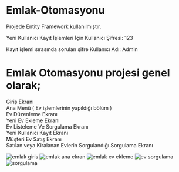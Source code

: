 # Emlak-Otomasyonu

Projede Entity Framework kullanılmıştır.

Yeni Kullanıcı Kayıt İşlemleri İçin Kullanıcı Şifresi:  123<br>

Kayıt işlemi sırasında sorulan şifre Kullanıcı Adı: Admin<br>

# Emlak Otomasyonu projesi genel olarak;

Giriş Ekranı <br>
Ana Menü ( Ev işlemlerinin yapıldığı bölüm ) <br>
Ev Düzenleme Ekranı<br>
Yeni Ev Ekleme Ekranı<br>
Ev Listeleme Ve Sorgulama Ekranı<br>
Yeni Kullanıcı Kayıt Ekranı<br>
Müşteri Ev Satış Ekranı<br>
Satılan veya Kiralanan Evlerin Sorgulandığı Sorgulama Ekranı<br>


![emlak giris](https://user-images.githubusercontent.com/11722320/165943155-e5443bf5-a2bf-45a6-a665-30d547471119.png)
![emlak ana ekran](https://user-images.githubusercontent.com/11722320/165943157-12d01afd-9542-4b21-8dbe-e4699697a54a.png)
![emlak  ev ekleme](https://user-images.githubusercontent.com/11722320/165943159-b94f0c7e-dd6d-40fc-8915-ec377559cc5f.png)
![ev sorgulama](https://user-images.githubusercontent.com/11722320/165943161-259f9720-c7ac-4161-ad2e-d7c9a064de44.png)
![sorgulama](https://user-images.githubusercontent.com/11722320/165943152-baf48801-5583-431d-96ce-cc9960d3409f.png)
